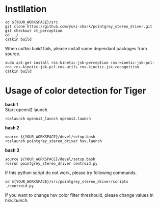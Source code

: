 # Instllation

    cd ${YOUR_WORKSPACE}/src
    git clone https://github.com/yuki-shark/pointgrey_stereo_driver.git
    git checkout vt_perception
    cd ../
    catkin build
    
When *catkin build* fails, please install some dependant packages from source.

    sudo apt-get install ros-kinetic-jsk-perception ros-kinetic-jsk-pcl-ros ros-kinetic-jsk-pcl-ros-utils ros-kinetic-jsk-recognition
    catkin build
    
# Usage of color detection for Tiger

**bash 1**  
Start openni2 launch.

    roslaunch openni2_launch openni2.launch
    
**bash 2**

    source ${YOUR_WORKSPACE}/devel/setup.bash
    roslaunch pointgrey_stereo_driver hsv.launch
    
**bash 3**

    source ${YOUR_WORKSPACE}/devel/setup.bash
    rosrun pointgrey_stereo_driver centroid.py
    
If this python script do not work, please try following commands.

    cd ${YOUR_WORKSPACE}/src/pointgrey_stereo_driver/scripts
    ./centroid.py

If you want to change hsv color filter threshould, please change values in *hsv.launch*.
